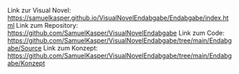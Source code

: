 Link zur Visual Novel: https://samuelkasper.github.io/VisualNovelEndabgabe/Endabgabe/index.html
Link zum Repository: https://github.com/SamuelKasper/VisualNovelEndabgabe
Link zum Code: https://github.com/SamuelKasper/VisualNovelEndabgabe/tree/main/Endabgabe/Source
Link zum Konzept: https://github.com/SamuelKasper/VisualNovelEndabgabe/tree/main/Endabgabe/Konzept

